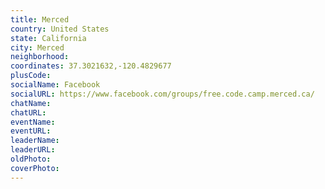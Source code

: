 ```yaml
---
title: Merced
country: United States
state: California
city: Merced
neighborhood: 
coordinates: 37.3021632,-120.4829677
plusCode:
socialName: Facebook
socialURL: https://www.facebook.com/groups/free.code.camp.merced.ca/
chatName:
chatURL:
eventName:
eventURL:
leaderName:
leaderURL:
oldPhoto: 
coverPhoto:
---
```

